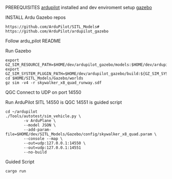 
PREREQUISITES
[ardupilot](https://github.com/ArduPilot/ardupilot.git) installed and dev enviroment setup
[gazebo](https://gazebosim.org/docs/garden/install_ubuntu/)

INSTALL Ardu Gazebo repos
```
https://github.com/ArduPilot/SITL_Models#
https://github.com/ArduPilot/ardupilot_gazebo
```
Follow ardu_pilot README

Run Gazebo
```
export GZ_SIM_RESOURCE_PATH=$HOME/dev/ardupilot_gazebo/models:$HOME/dev/ardupilot_gazebo/worlds:$HOME/dev/SITL_Models/Gazebo/models:${GZ_SIM_RESOURCE_PATH}
export GZ_SIM_SYSTEM_PLUGIN_PATH=$HOME/dev/ardupilot_gazebo/build:${GZ_SIM_SYSTEM_PLUGIN_PATH}
cd $HOME/SITL_Models/Gazebo/worlds
gz sim -v4 -r skywalker_x8_quad_runway.sdf
```

QGC Connect to UDP on port 14550

Run ArduPilot SITL
14550 is QGC 14551 is guided script
```
cd ~/ardupilot
./Tools/autotest/sim_vehicle.py \
        -v ArduPlane \
        --model JSON \
        --add-param-file=$HOME/dev/SITL_Models/Gazebo/config/skywalker_x8_quad.param \
        --console --map \
        --out=udp:127.0.0.1:14550 \
        --out=udp:127.0.0.1:14551
        --no-build
```

Guided Script
```
cargo run
```